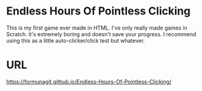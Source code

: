 # Endless Hours Of Pointless Clicking
This is my first game ever made in HTML. I've only really made games in Scratch.
it's extremely boring and doesn't save your progress. I recommend using this as a little auto-clicker/click test but whatever.
# URL
https://formunagit.github.io/Endless-Hours-Of-Pointless-Clicking/
